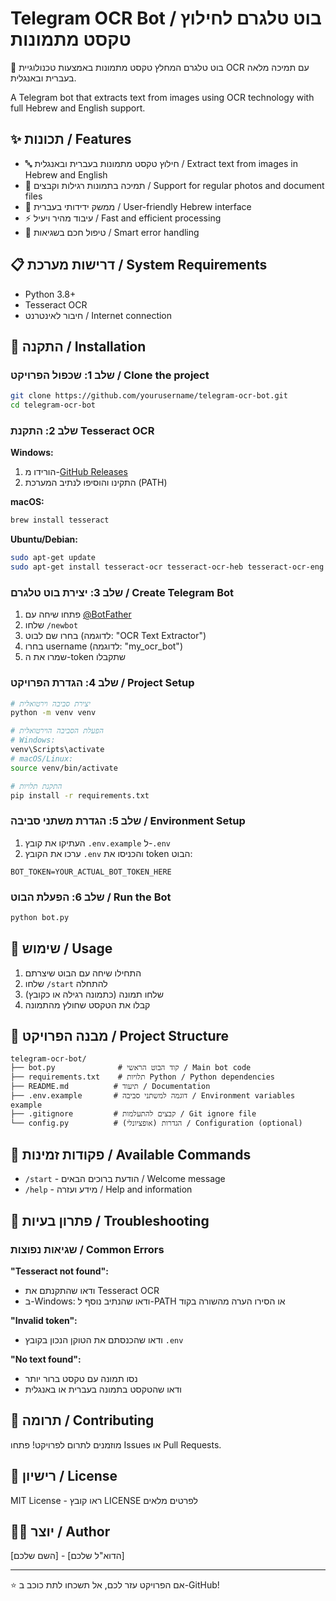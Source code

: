 # Telegram OCR Bot / בוט טלגרם לחילוץ טקסט מתמונות

🤖 בוט טלגרם המחלץ טקסט מתמונות באמצעות טכנולוגיית OCR עם תמיכה מלאה בעברית ובאנגלית.

A Telegram bot that extracts text from images using OCR technology with full Hebrew and English support.

## ✨ תכונות / Features

- 🔤 חילוץ טקסט מתמונות בעברית ובאנגלית / Extract text from images in Hebrew and English
- 📸 תמיכה בתמונות רגילות וקבצים / Support for regular photos and document files  
- 🎯 ממשק ידידותי בעברית / User-friendly Hebrew interface
- ⚡ עיבוד מהיר ויעיל / Fast and efficient processing
- 🔧 טיפול חכם בשגיאות / Smart error handling

## 📋 דרישות מערכת / System Requirements

- Python 3.8+
- Tesseract OCR
- חיבור לאינטרנט / Internet connection

## 🚀 התקנה / Installation

### שלב 1: שכפול הפרויקט / Clone the project
```bash
git clone https://github.com/yourusername/telegram-ocr-bot.git
cd telegram-ocr-bot
```

### שלב 2: התקנת Tesseract OCR
**Windows:**
1. הורידו מ-[GitHub Releases](https://github.com/UB-Mannheim/tesseract/wiki)
2. התקינו והוסיפו לנתיב המערכת (PATH)

**macOS:**
```bash
brew install tesseract
```

**Ubuntu/Debian:**
```bash
sudo apt-get update
sudo apt-get install tesseract-ocr tesseract-ocr-heb tesseract-ocr-eng
```

### שלב 3: יצירת בוט טלגרם / Create Telegram Bot
1. פתחו שיחה עם [@BotFather](https://t.me/BotFather)
2. שלחו `/newbot`
3. בחרו שם לבוט (לדוגמה: "OCR Text Extractor")
4. בחרו username (לדוגמה: "my_ocr_bot")
5. שמרו את ה-token שתקבלו

### שלב 4: הגדרת הפרויקט / Project Setup
```bash
# יצירת סביבה וירטואלית
python -m venv venv

# הפעלת הסביבה הוירטואלית
# Windows:
venv\Scripts\activate
# macOS/Linux:
source venv/bin/activate

# התקנת תלויות
pip install -r requirements.txt
```

### שלב 5: הגדרת משתני סביבה / Environment Setup
1. העתיקו את קובץ `.env.example` ל-`.env`
2. ערכו את הקובץ `.env` והכניסו את token הבוט:
```
BOT_TOKEN=YOUR_ACTUAL_BOT_TOKEN_HERE
```

### שלב 6: הפעלת הבוט / Run the Bot
```bash
python bot.py
```

## 🔧 שימוש / Usage

1. התחילו שיחה עם הבוט שיצרתם
2. שלחו `/start` להתחלה
3. שלחו תמונה (כתמונה רגילה או כקובץ)
4. קבלו את הטקסט שחולץ מהתמונה

## 📁 מבנה הפרויקט / Project Structure

```
telegram-ocr-bot/
├── bot.py              # קוד הבוט הראשי / Main bot code
├── requirements.txt    # תלויות Python / Python dependencies
├── README.md          # תיעוד / Documentation
├── .env.example       # דוגמה למשתני סביבה / Environment variables example
├── .gitignore         # קבצים להתעלמות / Git ignore file
└── config.py          # הגדרות (אופציונלי) / Configuration (optional)
```

## 📝 פקודות זמינות / Available Commands

- `/start` - הודעת ברוכים הבאים / Welcome message
- `/help` - מידע ועזרה / Help and information

## 🐛 פתרון בעיות / Troubleshooting

### שגיאות נפוצות / Common Errors

**"Tesseract not found":**
- ודאו שהתקנתם את Tesseract OCR
- ב-Windows: ודאו שהנתיב נוסף ל-PATH או הסירו הערה מהשורה בקוד

**"Invalid token":**
- ודאו שהכנסתם את הטוקן הנכון בקובץ `.env`

**"No text found":**
- נסו תמונה עם טקסט ברור יותר
- ודאו שהטקסט בתמונה בעברית או באנגלית

## 🤝 תרומה / Contributing

מוזמנים לתרום לפרויקט! פתחו Issues או Pull Requests.

## 📄 רישיון / License

MIT License - ראו קובץ LICENSE לפרטים מלאים

## 👨‍💻 יוצר / Author

[השם שלכם] - [הדוא"ל שלכם]

---

⭐ אם הפרויקט עזר לכם, אל תשכחו לתת כוכב ב-GitHub!

